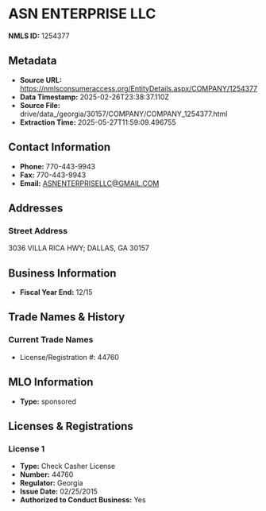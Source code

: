 # ASN ENTERPRISE LLC

**NMLS ID:** 1254377

## Metadata
- **Source URL:** https://nmlsconsumeraccess.org/EntityDetails.aspx/COMPANY/1254377
- **Data Timestamp:** 2025-02-26T23:38:37.110Z
- **Source File:** drive/data_/georgia/30157/COMPANY/COMPANY_1254377.html
- **Extraction Time:** 2025-05-27T11:59:09.496755

## Contact Information
- **Phone:** 770-443-9943
- **Fax:** 770-443-9943
- **Email:** ASNENTERPRISELLC@GMAIL.COM

## Addresses
### Street Address
3036 VILLA RICA HWY; DALLAS, GA 30157

## Business Information
- **Fiscal Year End:** 12/15

## Trade Names & History
### Current Trade Names
- License/Registration #: 44760

## MLO Information
- **Type:** sponsored

## Licenses & Registrations

### License 1
- **Type:** Check Casher License
- **Number:** 44760
- **Regulator:** Georgia
- **Issue Date:** 02/25/2015
- **Authorized to Conduct Business:** Yes
